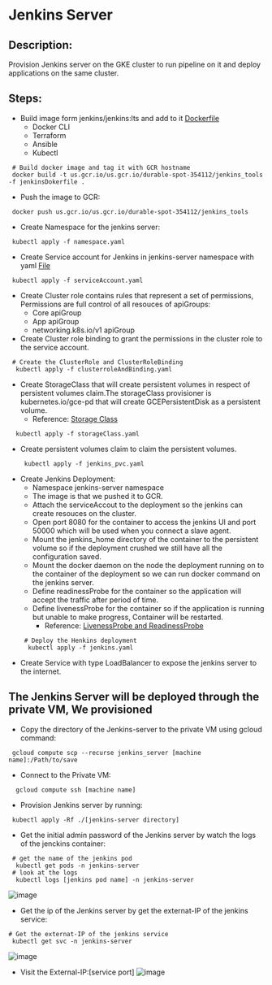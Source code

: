 # Jenkins Server

## Description:
 Provision Jenkins server on the GKE cluster to run pipeline on it and deploy applications on the same cluster.

## Steps:

- Build image form jenkins/jenkins:lts and add to it [Dockerfile](https://github.com/Magdi888/Jenkins-in-GKE-Cluster/blob/master/jenkins_server/jenkinsDokerfile)
  - Docker CLI
  - Terraform
  - Ansible
  - Kubectl
 ```
  # Build docker image and tag it with GCR hostname
  docker build -t us.gcr.io/us.gcr.io/durable-spot-354112/jenkins_tools -f jenkinsDokerfile .
 ```
- Push the image to GCR:
 ```
  docker push us.gcr.io/us.gcr.io/durable-spot-354112/jenkins_tools
 ```
- Create Namespace for the jenkins server:
 ```
  kubectl apply -f namespace.yaml
 ```
 - Create Service account for Jenkins in jenkins-server namespace with yaml [File](https://github.com/Magdi888/Jenkins-in-GKE-Cluster/blob/master/jenkins_server/serviceAccount.yaml)
  ```
   kubectl apply -f serviceAccount.yaml
  ```
 - Create Cluster role contains rules that represent a set of permissions, Permissions are full control of all resouces of apiGroups:
   - Core apiGroup
   - App apiGroup
   - networking.k8s.io/v1 apiGroup
 - Create Cluster role binding to grant the permissions in the cluster role to the service account.
  ```
   # Create the ClusterRole and ClusterRoleBinding
    kubectl apply -f clusterroleAndBinding.yaml
  ```
 - Create StorageClass that will create persistent volumes in respect of persistent volumes claim.The storageClass provisioner is kubernetes.io/gce-pd
   that will create GCEPersistentDisk as a persistent volume.
   * Reference: [Storage Class](https://kubernetes.io/docs/concepts/storage/storage-classes/#gce-pd)
  ```
    kubectl apply -f storageClass.yaml
  ```
 - Create persistent volumes claim to claim the persistent volumes.
   ```
    kubectl apply -f jenkins_pvc.yaml
   ```
 - Create Jenkins Deployment:
   - Namespace jenkins-server namespace
   - The image is that we pushed it to GCR.
   - Attach the serviceAccout to the deployment so the jenkins can create resouces on the cluster.
   - Open port 8080 for the container to access the jenkins UI and port 50000 which will be used when you connect a slave agent.
   - Mount the jenkins_home directory of the container to the persistent volume so if the deployment crushed we still have all the configuration saved.
   - Mount the docker daemon on the node the deployment running on to the container of the deployment so we can run docker command on the jenkins server.
   - Define readinessProbe for the container so the application will accept the traffic after period of time.
   - Define livenessProbe for the container so if the application is running but unable to make progress, Container will be restarted.
     *  Reference: [LivenessProbe and ReadinessProbe](https://kubernetes.io/docs/tasks/configure-pod-container/configure-liveness-readiness-startup-probes)
   ```
    # Deploy the Henkins deployment
     kubectl apply -f jenkins.yaml
   ```
 - Create Service with type LoadBalancer to expose the jenkins server to the internet.
 
## The Jenkins Server will be deployed through the private VM, We provisioned []()

- Copy the directory of the Jenkins-server to the private VM using gcloud command:
 ```
  gcloud compute scp --recurse jenkins_server [machine name]:/Path/to/save
 ```
- Connect to the Private VM:
 ```
   gcloud compute ssh [machine name]
 ```
- Provision Jenkins server by running:
 ```
  kubectl apply -Rf ./[jenkins-server directory]
 ```
- Get the initial admin password of the Jenkins server by watch the logs of the jenckins container:
 ```
  # get the name of the jenkins pod
   kubectl get pods -n jenkins-server
  # look at the logs 
   kubectl logs [jenkins pod name] -n jenkins-server
 ```
![image](https://user-images.githubusercontent.com/91858017/182203496-cca042dc-aec8-4ebe-8f15-93e09a5acca7.png)
- Get the ip of the Jenkins server by get the externat-IP of the jenkins service:
 ```
 # Get the externat-IP of the jenkins service
  kubectl get svc -n jenkins-server
 ```
 ![image](https://user-images.githubusercontent.com/91858017/182205456-e94da5ff-c9a3-4ec0-9533-d886a1019c02.png)
- Visit the External-IP:[service port]
![image](https://user-images.githubusercontent.com/91858017/182205987-ce521912-6ee8-430d-90c8-b3ccc5562701.png)

 
